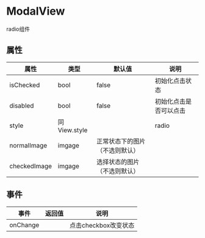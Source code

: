 # ModalView
radio组件

## 属性
| 属性 | 类型 | 默认值 | 说明 |
|---|---|---|---|
|isChecked|bool|false|初始化点击状态|
|disabled|bool|false|初始化点击是否可以点击|
| style | 同View.style |  | radio
| normalImage | imgage  | 正常状态下的图片（不选则默认）
| checkedImage | imgage | 选择状态的图片 （不选则默认）

## 事件
| 事件 | 返回值 | 说明 |
|---|---|---|
| onChange |  | 点击checkbox改变状态
